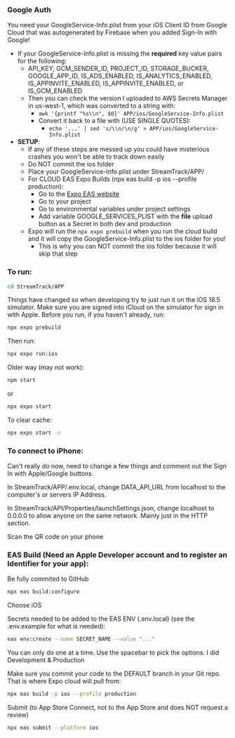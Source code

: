 ### Google Auth
You need your GoogleService-Info.plist from your iOS Client ID from Google Cloud that was autogenerated by Firebase when you added Sign-In with Google!
* If your GoogleService-Info.plist is missing the **required** key value pairs for the following:
    * API_KEY, GCM_SENDER_ID, PROJECT_ID, STORAGE_BUCKER, GOOGLE_APP_ID, IS_ADS_ENABLED, IS_ANALYTICS_ENABLED, IS_APPINVITE_ENABLED, IS_APPINVITE_ENABLED, or IS_GCM_ENABLED
    * Then you can check the version I uploaded to AWS Secrets Manager in us-west-1, which was converted to a string with:
        * ```awk '{printf "%s\\n", $0}' APP/ios/GoogleService-Info.plist```
        * Convert it back to a file with (USE SINGLE QUOTES):
            * ```echo '...' | sed 's/\\n/\n/g' > APP/ios/GoogleService-Info.plist```
* **SETUP**:
    * If any of these steps are messed up you could have misterious crashes you won't be able to track down easily
    * Do NOT commit the ios folder
    * Place your GoogleService-Info.plist under StreamTrack/APP/
    * For CLOUD EAS Expo Builds (npx eas build -p ios --profile production):
        * Go to the [Expo EAS website](https://expo.dev)
        * Go to your project
        * Go to environmental variables under project settings
        * Add variable GOOGLE_SERVICES_PLIST with the **file** upload button as a Secret in both dev and production
    * Expo will run the ```npx expo prebuild``` when you run the cloud build and it will copy the GoogleService-Info.plist to the ios folder for you!
        * This is why you can NOT commit the ios folder because it will skip that step

### To run:
```sh
cd StreamTrack/APP
```

Things have changed so when developing try to just run it on the iOS 18.5 simulator.
Make sure you are signed into iCloud on the simulator for sign in with Apple.
Before you run, if you haven't already, run:
```sh
npx expo prebuild
```

Then run:
```sh
npx expo run:ios
```

Older way (may not work):
```sh
npm start
```

or
```sh
npx expo start
```

To clear cache:
```sh
npx expo start -c
```

### To connect to iPhone:

Can't really do now, need to change a few things and comment out the Sign In with Apple/Google buttons.

In StreamTrack/APP/.env.local, change DATA_API_URL from localhost to the computer's or servers IP Address.

In StreamTrack/API/Properties/launchSettings.json, change localhost to 0.0.0.0 to allow anyone on the same network. Mainly just in the HTTP section.

Scan the QR code on your phone


### EAS Build (Need an Apple Developer account and to register an Identifier for your app):

Be fully commited to GitHub
```sh
npx eas build:configure
```

Choose iOS

Secrets needed to be added to the EAS ENV (.env.local) (see the .env.example for what is needed):
```sh
eas env:create --name SECRET_NAME --value "..."
```
You can only do one at a time. Use the spacebar to pick the options. I did Development & Production

Make sure you commit your code to the DEFAULT branch in your Git repo. That is where Expo cloud will pull from:
```sh
npx eas build -p ios --profile production
```

Submit (to App Store Connect, not to the App Store and does NOT request a review)
```sh
npx eas submit --platform ios
```